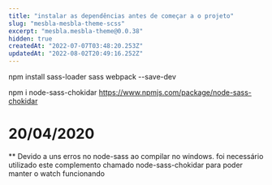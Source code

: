 ```yaml
---
title: "instalar as dependências antes de começar a o projeto"
slug: "mesbla-mesbla-theme-scss"
excerpt: "mesbla.mesbla-theme@0.0.38"
hidden: true
createdAt: "2022-07-07T03:48:20.253Z"
updatedAt: "2022-08-02T20:49:16.252Z"
---
```

npm install sass-loader sass webpack --save-dev

npm i node-sass-chokidar
https://www.npmjs.com/package/node-sass-chokidar

# 20/04/2020

\*\* Devido a uns erros no node-sass ao compilar no windows. foi necessário utilizado este complemento chamado node-sass-chokidar para poder manter o watch funcionando